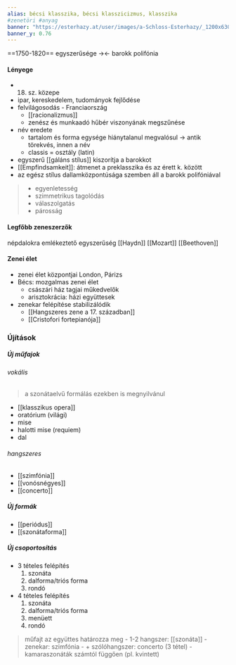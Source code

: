 ```yaml
---
alias: bécsi klasszika, bécsi klasszicizmus, klasszika
#zenetöri #anyag
banner: "https://esterhazy.at/user/images/a-Schloss-Esterhazy/_1200x630_crop_center-center_82_none/Schloss-Esterhazy-Geschichte_-historisch-cEsterhazy.jpg?mtime=1562681232"
banner_y: 0.76
---
```


==1750-1820==
egyszerűsége -><- barokk polifónia

#### Lényege
- 18. sz. közepe
- ipar, kereskedelem, tudományok fejlődése
- felvilágosodás - Franciaország
	- [[racionalizmus]]
	- zenész és munkaadó hűbér viszonyának megszűnése
- név eredete
	- tartalom és forma egysége hiánytalanul megvalósul -> antik törekvés, innen a név
	- classis = osztály (latin)
- egyszerű [[gáláns stílus]] kiszorítja a barokkot
- [[Empfindsamkeit]]: átmenet a preklasszika és az érett k. között
- az egész stílus dallamközpontúsága szemben áll a barokk polifóniával

>  - egyenletesség
>  - szimmetrikus tagolódás
>  - válaszolgatás
>  - párosság


#### Legfőbb zeneszerzők
népdalokra emlékeztető egyszerűség
[[Haydn]]
[[Mozart]]
[[Beethoven]]

#### Zenei élet
- zenei élet központjai London, Párizs
- Bécs: mozgalmas zenei élet
	- császári ház tagjai műkedvelők
	- arisztokrácia: házi együttesek
- zenekar felépítése stabilizálódik
	- [[Hangszeres zene a 17. században]]
	- [[Cristofori fortepianója]]

### Újítások
##### Új műfajok
###### vokális
>a szonátaelvű formálás ezekben is megnyilvánul
-   [[klasszikus opera]]
-   oratórium (világi)
-   mise
-   halotti mise (requiem)
-   dal
###### hangszeres
- [[szimfónia]]
- [[vonósnégyes]]
- [[concerto]]

##### Új formák
- [[periódus]]
- [[szonátaforma]]

##### Új csoportosítás
- 3 tételes felépítés
	1. szonáta
	2. dalforma/triós forma
	3. rondó
- 4 tételes felépítés
	1. szonáta
	2. dalforma/triós forma
	3. menüett
	4. rondó
> műfajt az együttes határozza meg
	- 1-2 hangszer: [[szonáta]]
	- zenekar: szimfónia
	- + szólóhangszer: concerto (3 tétel)
	- kamaraszonáták számtól függően (pl. kvintett)

